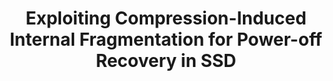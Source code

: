 ---
layout: publication-single
title: Exploiting Compression-Induced Internal Fragmentation for Power-off Recovery in SSD
name: IEEE Transactions on Computers, Vol. 65, No. 6
first-author: Dongwook Kim
co-authors: Youjip Won, Jaehyuk Cha, Sungroh Yoon, Jongmoo Choi, Sooyong Kang
during: June 2016
location: 
impactfactor: 
doi: 
note: 
categories: 
 - Flash Memory and Non-Volatile RAM
tag: 
 - International Journal
---